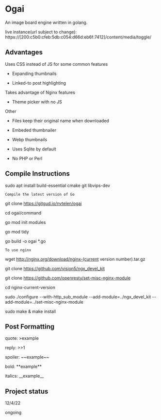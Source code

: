 # Ogai

An image board engine written in golang. 

live instance(url subject to change):
https://[200:c5b0:cfeb:5db:c054:d66d:eb6f:7412]/content/media/toggle/

## Advantages

Uses CSS instead of JS for some common features

- Expanding thumbnails

- Linked-to post highlighting 

Takes advantage of Nginx features

- Theme picker with no JS

Other

- Files keep their original name when downloaded 

- Embeded thumbnailer

- Webp thumbnails 

- Uses Sqlite by default 

- No PHP or Perl

## Compile Instructions
sudo apt install build-essential cmake git libvips-dev

`Compile the latest version of Go`

git clone https://gitgud.io/nvtelen/ogai

cd ogai/command

go mod init modules

go mod tidy 

go build -o ogai *.go

`To use nginx`

wget http://nginx.org/download/nginx-(current version number).tar.gz

git clone https://github.com/vision5/ngx_devel_kit

git clone https://github.com/openresty/set-misc-nginx-module

cd nginx-current-version

sudo ./configure --with-http_sub_module --add-module=../ngx_devel_kit --add-module=../set-misc-nginx-module

sudo make & make install 

## Post Formatting
quote: >example

reply: >>1

spoiler: \~\~example\~\~

bold: \*\*example\*\*

italics: \_\_example\_\_

## Project status
12/4/22

ongoing
